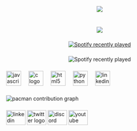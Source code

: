 <div align="center">
  <img src="https://visitor-badge.laobi.icu/badge?page_id=Nahia-24.Nahia-24&left_text=Nahia%20Sanchez%20"  />
</div>

###

<br clear="both">

<div align="center">
  <img src="https://visitor-badge.laobi.icu/badge?page_id=Nahia-24.Nahia-24&left_color=aquamarine&right_color=aquamarine&left_text=Welcome"  />
</div>

###

<div align="center">
  <a href="https://open.spotify.com/user/nia">
    <img src="https://spotify-recently-played-readme.vercel.app/api?user=nia&count=2" alt="Spotify recently played"  />
  </a>
</div>

###

<div align="center">
  <img src="https://spotify-recently-played-readme.vercel.app/api?count=5" alt="Spotify recently played"  />
</div>

###

<div align="left">
  <img src="https://cdn.jsdelivr.net/gh/devicons/devicon/icons/javascript/javascript-original.svg" height="40" alt="javascript logo"  />
  <img width="12" />
  <img src="https://cdn.jsdelivr.net/gh/devicons/devicon/icons/c/c-original.svg" height="40" alt="c logo"  />
  <img width="12" />
  <img src="https://cdn.jsdelivr.net/gh/devicons/devicon/icons/html5/html5-original.svg" height="40" alt="html5 logo"  />
  <img width="12" />
  <img src="https://cdn.jsdelivr.net/gh/devicons/devicon/icons/python/python-original.svg" height="40" alt="python logo"  />
  <img width="12" />
  <img src="https://cdn.jsdelivr.net/gh/devicons/devicon/icons/linkedin/linkedin-original.svg" height="40" alt="linkedin logo"  />
</div>

###

<picture>
  <source media="(prefers-color-scheme: dark)" srcset="https://raw.githubusercontent.com/Nahia-24/Nahia-24/output/pacman-contribution-graph-dark.svg">
  <source media="(prefers-color-scheme: light)" srcset="https://raw.githubusercontent.com/Nahia-24/Nahia-24/output/pacman-contribution-graph.svg">
  <img alt="pacman contribution graph" src="https://raw.githubusercontent.com/Nahia-24/Nahia-24/output/pacman-contribution-graph.svg">
</picture>

###

###

<div align="left">
  <img src="https://raw.githubusercontent.com/maurodesouza/profile-readme-generator/master/src/assets/icons/social/linkedin/default.svg" width="52" height="40" alt="linkedin logo"  />
  <img src="https://raw.githubusercontent.com/maurodesouza/profile-readme-generator/master/src/assets/icons/social/twitter/default.svg" width="52" height="40" alt="twitter logo"  />
  <img src="https://raw.githubusercontent.com/maurodesouza/profile-readme-generator/master/src/assets/icons/social/discord/default.svg" width="52" height="40" alt="discord logo"  />
  <img src="https://raw.githubusercontent.com/maurodesouza/profile-readme-generator/master/src/assets/icons/social/youtube/default.svg" width="52" height="40" alt="youtube logo"  />
</div>
